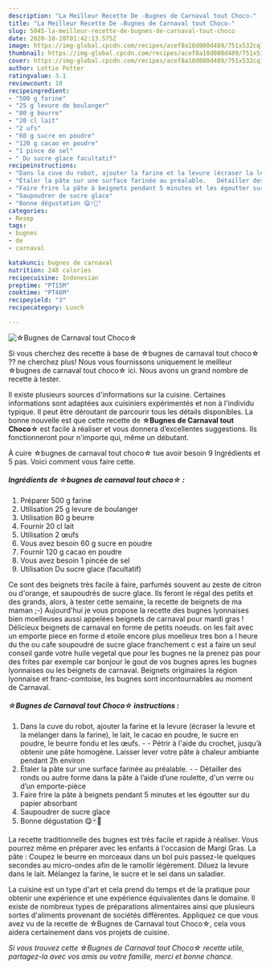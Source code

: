 ```yaml
---
description: "La Meilleur Recette De ☆Bugnes de Carnaval tout Choco☆"
title: "La Meilleur Recette De ☆Bugnes de Carnaval tout Choco☆"
slug: 5045-la-meilleur-recette-de-bugnes-de-carnaval-tout-choco
date: 2020-10-28T01:42:13.575Z
image: https://img-global.cpcdn.com/recipes/acef8a18d080d489/751x532cq70/☆bugnes-de-carnaval-tout-choco☆-photo-principale-de-la-recette.jpg
thumbnail: https://img-global.cpcdn.com/recipes/acef8a18d080d489/751x532cq70/☆bugnes-de-carnaval-tout-choco☆-photo-principale-de-la-recette.jpg
cover: https://img-global.cpcdn.com/recipes/acef8a18d080d489/751x532cq70/☆bugnes-de-carnaval-tout-choco☆-photo-principale-de-la-recette.jpg
author: Lottie Potter
ratingvalue: 3.1
reviewcount: 10
recipeingredient:
- "500 g farine"
- "25 g levure de boulanger"
- "80 g beurre"
- "20 cl lait"
- "2 ufs"
- "60 g sucre en poudre"
- "120 g cacao en poudre"
- "1 pince de sel"
- " Du sucre glace facultatif"
recipeinstructions:
- "Dans la cuve du robot, ajouter la farine et la levure (écraser la levure et la mélanger dans la farine), le lait, le cacao en poudre, le sucre en poudre, le beurre fondu et les œufs.   Pétrir à l&#39;aide du crochet, jusqu’à obtenir une pâte homogène. Laisser lever votre pâte à chaleur ambiante pendant 2h environ"
- "Étaler la pâte sur une surface farinée au préalable.   Détailler des ronds ou autre forme dans la pâte à l’aide d’une roulette, d&#39;un verre ou d’un emporte-pièce"
- "Faire frire la pâte à beignets pendant 5 minutes et les égoutter sur du papier absorbant"
- "Saupoudrer de sucre glace"
- "Bonne dégustation 😋🃏🎉"
categories:
- Resep
tags:
- bugnes
- de
- carnaval

katakunci: bugnes de carnaval 
nutrition: 248 calories
recipecuisine: Indonesian
preptime: "PT15M"
cooktime: "PT46M"
recipeyield: "3"
recipecategory: Lunch

---
```



![☆Bugnes de Carnaval tout Choco☆](https://img-global.cpcdn.com/recipes/acef8a18d080d489/751x532cq70/☆bugnes-de-carnaval-tout-choco☆-photo-principale-de-la-recette.jpg)

Si vous cherchez des recette à base de ☆bugnes de carnaval tout choco☆ ?? ne cherchez plus! Nous vous fournissons uniquement le meilleur ☆bugnes de carnaval tout choco☆ ici. Nous avons un grand nombre de recette à tester.

Il existe plusieurs sources d'informations sur la cuisine. Certaines informations sont adaptées aux cuisiniers expérimentés et non à l'individu typique. Il peut être déroutant de parcourir tous les détails disponibles. La bonne nouvelle est que cette recette de <strong> ☆Bugnes de Carnaval tout Choco☆ </strong> est facile à réaliser et vous donnera d’excellentes suggestions. Ils fonctionneront pour n'importe qui, même un débutant.

<!--inarticleads1-->

À cuire ☆bugnes de carnaval tout choco☆ tue avoir besoin 9 Ingrédients et 5 pas. Voici comment vous faire cette.

##### Ingrédients de ☆bugnes de carnaval tout choco☆ :

1. Préparer 500 g farine
1. Utilisation 25 g levure de boulanger
1. Utilisation 80 g beurre
1. Fournir 20 cl lait
1. Utilisation 2 œufs
1. Vous avez besoin 60 g sucre en poudre
1. Fournir 120 g cacao en poudre
1. Vous avez besoin 1 pincée de sel
1. Utilisation  Du sucre glace (facultatif)


Ce sont des beignets très facile à faire, parfumés souvent au zeste de citron ou d&#39;orange, et saupoudrés de sucre glace. Ils feront le régal des petits et des grands, alors, à tester cette semaine, la recette de beignets de ma maman ;-) Aujourd&#39;hui je vous propose la recette des bugnes lyonnaises bien moelleuses aussi appelées beignets de carnaval pour mardi gras ! Délicieux beignets de carnaval en forme de petits noeuds. on les fait avec un emporte piece en forme d etoile encore plus moelleux tres bon a l heure du the ou cafe soupoudré de sucre glace franchement c est a faire un seul conseil garde votre huile vegetal que pour les bugnes ne la prenez pas pour des frites par exemple car bonjour le gout de vos bugnes apres les bugnes lyonnaises ou les beignets de carnaval. Beignets originaires la région lyonnaise et franc-comtoise, les bugnes sont incontournables au moment de Carnaval. 

<!--inarticleads2-->

##### ☆Bugnes de Carnaval tout Choco☆ instructions :

1. Dans la cuve du robot, ajouter la farine et la levure (écraser la levure et la mélanger dans la farine), le lait, le cacao en poudre, le sucre en poudre, le beurre fondu et les œufs.  -  - Pétrir à l&#39;aide du crochet, jusqu’à obtenir une pâte homogène. Laisser lever votre pâte à chaleur ambiante pendant 2h environ
1. Étaler la pâte sur une surface farinée au préalable.  -  - Détailler des ronds ou autre forme dans la pâte à l’aide d’une roulette, d&#39;un verre ou d’un emporte-pièce
1. Faire frire la pâte à beignets pendant 5 minutes et les égoutter sur du papier absorbant
1. Saupoudrer de sucre glace
1. Bonne dégustation 😋🃏🎉


La recette traditionnelle des bugnes est très facile et rapide à réaliser. Vous pourrez même en préparer avec les enfants à l&#39;occasion de Margi Gras. La pâte : Coupez le beurre en morceaux dans un bol puis passez-le quelques secondes au micro-ondes afin de le ramollir légèrement. Diluez la levure dans le lait. Mélangez la farine, le sucre et le sel dans un saladier. 

<!--inarticleads1-->

<p>
La cuisine est un type d'art et cela prend du temps et de la pratique pour obtenir une expérience et une expérience équivalentes dans le domaine. Il existe de nombreux types de préparations alimentaires ainsi que plusieurs sortes d'aliments provenant de sociétés différentes. Appliquez ce que vous avez vu de la recette de ☆Bugnes de Carnaval tout Choco☆, cela vous aidera certainement dans vos projets de cuisine.
</p>

<p>
<i>Si vous trouvez cette ☆Bugnes de Carnaval tout Choco☆ recette utile, partagez-la avec vos amis ou votre famille, merci et bonne chance.</i>
</p>
